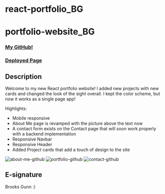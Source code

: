 # react-portfolio_BG

# portfolio-website_BG

### [My GitHub!](https://github.com/worldunfurled)

### [Deployed Page](https://worldunfurled.github.io/)

## Description

Welcome to my new React portfolio website! I added new projects with new cards and changed the look of the sight overall. I kept the color scheme, but now it works as a single page app!

Highlights:

* Mobile responsive
* About Me page is revamped with the picture above the text now
* A contact form exists on the Contact page that will soon work properly with a backend implementation 
* Responsive Navbar
* Responsive Header
* Added Project cards that add a touch of design to the site

![about-me-github](https://user-images.githubusercontent.com/80599137/131204279-8545d889-cdeb-4d8a-9c72-b4ca4c4aefe4.png)
![portfolio-github](https://user-images.githubusercontent.com/80599137/131204280-1fc205eb-113b-43cf-9c25-2148e4a1dbc3.png)
![contact-github](https://user-images.githubusercontent.com/80599137/131204282-9d3c6a79-b037-446f-8d25-e764f7cca704.png)

## E-signature

Brooks Gunn :)
